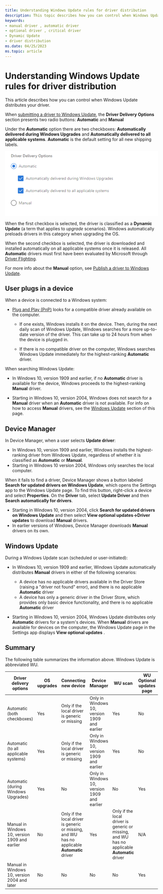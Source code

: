 ```yaml
---
title: Understanding Windows Update rules for driver distribution
description: This topic describes how you can control when Windows Update distributes your driver.
keywords:
- manual driver , automatic driver
- optional driver , critical driver
- Dynamic Update
- driver distribution
ms.date: 04/25/2023
ms.topic: article
---
```


# Understanding Windows Update rules for driver distribution

This article describes how you can control when Windows Update distributes your driver.

When [submitting a driver to Windows Update](publish-a-driver-to-windows-update.md), the **Driver Delivery Options** section presents two radio buttons: **Automatic** and **Manual**

Under the **Automatic** option there are two checkboxes: **Automatically delivered during Windows Upgrades** and **Automatically delivered to all applicable systems**. **Automatic** is the default setting for all new shipping labels.

![Automatic driver promotions checkboxes.](images/driver-delivery-options.png)

When the first checkbox is selected, the driver is classified as a **Dynamic Update** (a term that applies to *upgrade* scenarios). Windows automatically preloads drivers in this category when upgrading the OS.

When the second checkbox is selected, the driver is downloaded and installed automatically on all applicable systems once it is released. All **Automatic** drivers must first have been evaluated by Microsoft through [Driver Flighting](driver-flighting.md).

For more info about the **Manual** option, see [Publish a driver to Windows Update](publish-a-driver-to-windows-update.md).

## User plugs in a device

When a device is connected to a Windows system:

* [Plug and Play (PnP)](../kernel/introduction-to-plug-and-play.md) looks for a compatible driver already available on the computer. 

  * If one exists, Windows installs it on the device. Then, during the next daily scan of Windows Update, Windows searches for a more up-to-date version of the driver. This can take up to 24 hours from when the device is plugged in.

  * If there is no compatible driver on the computer, Windows searches Windows Update immediately for the highest-ranking **Automatic** driver.

When searching Windows Update:

* In Windows 10, version 1909 and earlier, if no **Automatic** driver is available for the device, Windows proceeds to the highest-ranking **Manual** driver.

* Starting in Windows 10, version 2004, Windows does not search for a **Manual** driver when an **Automatic** driver is not available. For info on how to access **Manual** drivers, see the [Windows Update](#windows-update) section of this page.

## Device Manager

In Device Manager, when a user selects **Update driver**:

* In Windows 10, version 1909 and earlier, Windows installs the highest-ranking driver from Windows Update, regardless of whether it is classified as **Automatic** or **Manual**.
* Starting in Windows 10 version 2004, Windows only searches the local computer.

When it fails to find a driver, Device Manager shows a button labeled **Search for updated drivers on Windows Update**, which opens the Settings app to the Windows Update page. To find this button, right-click a device and select **Properties**. On the **Driver** tab, select **Update Driver** and then **Search automatically for drivers**.

* Starting in Windows 10, version 2004, click **Search for updated drivers on Windows Update** and then select **View optional updates->Driver updates** to download **Manual** drivers.
* In earlier versions of Windows, Device Manager downloads **Manual** drivers on its own.

## Windows Update

During a Windows Update scan (scheduled or user-initiated):

* In Windows 10, version 1909 and earlier, Windows Update automatically distributes **Manual** drivers in either of the following scenarios:

    * A device has no applicable drivers available in the Driver Store (raising a "driver not found" error), and there is no applicable **Automatic** driver
    * A device has only a generic driver in the Driver Store, which provides only basic device functionality, and there is no applicable **Automatic** driver

* Starting in Windows 10, version 2004, Windows Update distributes only **Automatic** drivers for a system's devices. When **Manual** drivers are available for devices on the computer, the Windows Update page in the Settings app displays **View optional updates** .

## Summary

The following table summarizes the information above. Windows Update is abbreviated WU.

|Driver delivery options|OS upgrades|Connecting new device|Device Manager|WU scan|WU Optional updates page|
|-|-|-|-|-|-|
|Automatic (both checkboxes)|Yes|Only if the local driver is generic or missing|Only in Windows 10, version 1909 and earlier|Yes|No|
|Automatic (to all applicable systems)|Yes|Only if the local driver is generic or missing|Only in Windows 10, version 1909 and earlier|Yes|No|
|Automatic (during Windows Upgrades)|Yes|No|Only in Windows 10, version 1909 and earlier|No|Yes|
|Manual in Windows 10, version 1909 and earlier|No|Only if the local driver is generic or missing, and WU has no applicable **Automatic** driver|Yes|Only if the local driver is generic or missing, and WU has no applicable **Automatic** driver|N/A|
|Manual in Windows 10, version 2004 and later|No|No|No|No|Yes|

